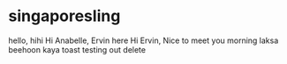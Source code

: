 # singaporesling

hello, hihi
Hi Anabelle, Ervin here
Hi Ervin, Nice to meet you
morning
laksa beehoon
kaya toast
testing out delete
